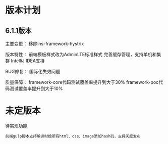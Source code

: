 # 版本计划
## 6.1.1版本
主要变更：
    移除ins-framework-hystrix
 
版本特性：
    前端模板样式改为AdminLTE标准样式
    完善缓存管理，支持单机和集群
    IntelliJ IDEA支持

BUG修复：
    国际化失效问题
    
质量保障：
    framework-core代码测试覆盖率提升到大于30%
    framework-poc代码测试覆盖率提升到大于10%

# 未定版本

待实现功能

    前端gulp脚本支持编译时给所有html、css、image添加hash码，支持灰度发布
    